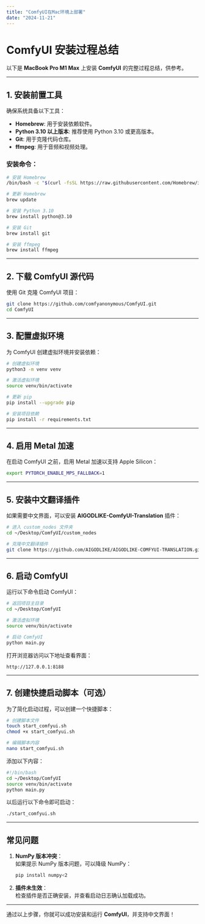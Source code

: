 ```yaml
---
title: "ComfyUI在Mac环境上部署"
date: "2024-11-21"
---
```


# ComfyUI 安装过程总结

以下是 **MacBook Pro M1 Max** 上安装 **ComfyUI** 的完整过程总结，供参考。

---

## **1. 安装前置工具**

确保系统具备以下工具：

- **Homebrew**: 用于安装依赖软件。
- **Python 3.10 以上版本**: 推荐使用 Python 3.10 或更高版本。
- **Git**: 用于克隆代码仓库。
- **ffmpeg**: 用于音频和视频处理。

### 安装命令：

```bash
# 安装 Homebrew
/bin/bash -c "$(curl -fsSL https://raw.githubusercontent.com/Homebrew/install/HEAD/install.sh)"

# 更新 Homebrew
brew update

# 安装 Python 3.10
brew install python@3.10

# 安装 Git
brew install git

# 安装 ffmpeg
brew install ffmpeg
```

---

## **2. 下载 ComfyUI 源代码**

使用 Git 克隆 ComfyUI 项目：

```bash
git clone https://github.com/comfyanonymous/ComfyUI.git
cd ComfyUI
```

---

## **3. 配置虚拟环境**

为 ComfyUI 创建虚拟环境并安装依赖：

```bash
# 创建虚拟环境
python3 -m venv venv

# 激活虚拟环境
source venv/bin/activate

# 更新 pip
pip install --upgrade pip

# 安装项目依赖
pip install -r requirements.txt
```

---

## **4. 启用 Metal 加速**

在启动 ComfyUI 之前，启用 Metal 加速以支持 Apple Silicon：

```bash
export PYTORCH_ENABLE_MPS_FALLBACK=1
```

---

## **5. 安装中文翻译插件**

如果需要中文界面，可以安装 **AIGODLIKE-ComfyUI-Translation** 插件：

```bash
# 进入 custom_nodes 文件夹
cd ~/Desktop/ComfyUI/custom_nodes

# 克隆中文翻译插件
git clone https://github.com/AIGODLIKE/AIGODLIKE-COMFYUI-TRANSLATION.git
```

---

## **6. 启动 ComfyUI**

运行以下命令启动 ComfyUI：

```bash
# 返回项目主目录
cd ~/Desktop/ComfyUI

# 激活虚拟环境
source venv/bin/activate

# 启动 ComfyUI
python main.py
```

打开浏览器访问以下地址查看界面：

```
http://127.0.0.1:8188
```

---

## **7. 创建快捷启动脚本（可选）**

为了简化启动过程，可以创建一个快捷脚本：

```bash
# 创建脚本文件
touch start_comfyui.sh
chmod +x start_comfyui.sh

# 编辑脚本内容
nano start_comfyui.sh
```

添加以下内容：

```bash
#!/bin/bash
cd ~/Desktop/ComfyUI
source venv/bin/activate
python main.py
```

以后运行以下命令即可启动：

```bash
./start_comfyui.sh
```

---

## **常见问题**

1. **NumPy 版本冲突**：  
   如果提示 NumPy 版本问题，可以降级 NumPy：

   ```bash
   pip install numpy<2
   ```

2. **插件未生效**：  
   检查插件是否正确安装，并查看启动日志确认加载成功。

---

通过以上步骤，你就可以成功安装和运行 **ComfyUI**，并支持中文界面！
